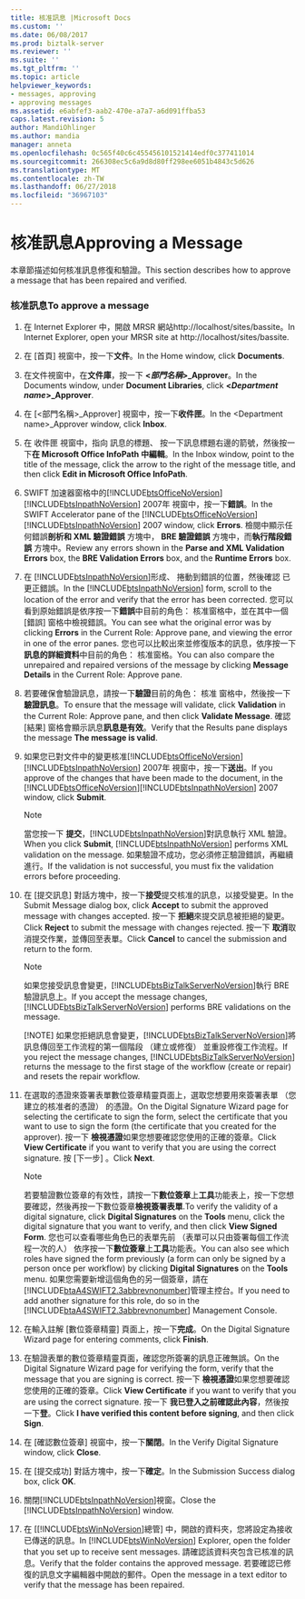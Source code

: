 ```yaml
---
title: 核准訊息 |Microsoft Docs
ms.custom: ''
ms.date: 06/08/2017
ms.prod: biztalk-server
ms.reviewer: ''
ms.suite: ''
ms.tgt_pltfrm: ''
ms.topic: article
helpviewer_keywords:
- messages, approving
- approving messages
ms.assetid: e6abfef3-aab2-470e-a7a7-a6d091ffba53
caps.latest.revision: 5
author: MandiOhlinger
ms.author: mandia
manager: anneta
ms.openlocfilehash: 0c565f40c6c455456101521414edf0c377411014
ms.sourcegitcommit: 266308ec5c6a9d8d80ff298ee6051b4843c5d626
ms.translationtype: MT
ms.contentlocale: zh-TW
ms.lasthandoff: 06/27/2018
ms.locfileid: "36967103"
---
```

# <a name="approving-a-message"></a><span data-ttu-id="23d53-102">核准訊息</span><span class="sxs-lookup"><span data-stu-id="23d53-102">Approving a Message</span></span>
<span data-ttu-id="23d53-103">本章節描述如何核准訊息修復和驗證。</span><span class="sxs-lookup"><span data-stu-id="23d53-103">This section describes how to approve a message that has been repaired and verified.</span></span>  

### <a name="to-approve-a-message"></a><span data-ttu-id="23d53-104">核准訊息</span><span class="sxs-lookup"><span data-stu-id="23d53-104">To approve a message</span></span>  

1. <span data-ttu-id="23d53-105">在 Internet Explorer 中，開啟 MRSR 網站http://localhost/sites/bassite。</span><span class="sxs-lookup"><span data-stu-id="23d53-105">In Internet Explorer, open your MRSR site at http://localhost/sites/bassite.</span></span>  

2. <span data-ttu-id="23d53-106">在 [首頁] 視窗中，按一下**文件**。</span><span class="sxs-lookup"><span data-stu-id="23d53-106">In the Home window, click **Documents**.</span></span>  

3. <span data-ttu-id="23d53-107">在文件視窗中，在**文件庫**，按一下 **\<*部門名稱*\>_Approver**。</span><span class="sxs-lookup"><span data-stu-id="23d53-107">In the Documents window, under **Document Libraries**, click **\<*Department name*\>_Approver**.</span></span>  

4. <span data-ttu-id="23d53-108">在 [\<部門名稱\>_Approver] 視窗中，按一下**收件匣**。</span><span class="sxs-lookup"><span data-stu-id="23d53-108">In the \<Department name\>_Approver window, click **Inbox**.</span></span>  

5. <span data-ttu-id="23d53-109">在 收件匣 視窗中，指向 訊息的標題、 按一下訊息標題右邊的箭號，然後按一下**在 Microsoft Office InfoPath 中編輯**。</span><span class="sxs-lookup"><span data-stu-id="23d53-109">In the Inbox window, point to the title of the message, click the arrow to the right of the message title, and then click **Edit in Microsoft Office InfoPath**.</span></span>  

6. <span data-ttu-id="23d53-110">SWIFT 加速器窗格中的[!INCLUDE[btsOfficeNoVersion](../../includes/btsofficenoversion-md.md)] [!INCLUDE[btsInpathNoVersion](../../includes/btsinpathnoversion-md.md)] 2007年 視窗中，按一下**錯誤**。</span><span class="sxs-lookup"><span data-stu-id="23d53-110">In the SWIFT Accelerator pane of the [!INCLUDE[btsOfficeNoVersion](../../includes/btsofficenoversion-md.md)][!INCLUDE[btsInpathNoVersion](../../includes/btsinpathnoversion-md.md)] 2007 window, click **Errors**.</span></span> <span data-ttu-id="23d53-111">檢閱中顯示任何錯誤**剖析和 XML 驗證錯誤** 方塊中， **BRE 驗證錯誤** 方塊中，而**執行階段錯誤** 方塊中。</span><span class="sxs-lookup"><span data-stu-id="23d53-111">Review any errors shown in the **Parse and XML Validation Errors** box, the **BRE Validation Errors** box, and the **Runtime Errors** box.</span></span>  

7. <span data-ttu-id="23d53-112">在 [!INCLUDE[btsInpathNoVersion](../../includes/btsinpathnoversion-md.md)]形成、 捲動到錯誤的位置，然後確認 已更正錯誤。</span><span class="sxs-lookup"><span data-stu-id="23d53-112">In the [!INCLUDE[btsInpathNoVersion](../../includes/btsinpathnoversion-md.md)] form, scroll to the location of the error and verify that the error has been corrected.</span></span> <span data-ttu-id="23d53-113">您可以看到原始錯誤是依序按一下**錯誤**中目前的角色： 核准窗格中，並在其中一個 [錯誤] 窗格中檢視錯誤。</span><span class="sxs-lookup"><span data-stu-id="23d53-113">You can see what the original error was by clicking **Errors** in the Current Role: Approve pane, and viewing the error in one of the error panes.</span></span> <span data-ttu-id="23d53-114">您也可以比較出來並修復版本的訊息，依序按一下**訊息的詳細資料**中目前的角色： 核准窗格。</span><span class="sxs-lookup"><span data-stu-id="23d53-114">You can also compare the unrepaired and repaired versions of the message by clicking **Message Details** in the Current Role: Approve pane.</span></span>  

8. <span data-ttu-id="23d53-115">若要確保會驗證訊息，請按一下**驗證**目前的角色： 核准 窗格中，然後按一下**驗證訊息**。</span><span class="sxs-lookup"><span data-stu-id="23d53-115">To ensure that the message will validate, click **Validation** in the Current Role: Approve pane, and then click **Validate Message**.</span></span> <span data-ttu-id="23d53-116">確認 [結果] 窗格會顯示訊息**訊息是有效**。</span><span class="sxs-lookup"><span data-stu-id="23d53-116">Verify that the Results pane displays the message **The message is valid**.</span></span>  

9. <span data-ttu-id="23d53-117">如果您已對文件中的變更核准[!INCLUDE[btsOfficeNoVersion](../../includes/btsofficenoversion-md.md)] [!INCLUDE[btsInpathNoVersion](../../includes/btsinpathnoversion-md.md)] 2007年 視窗中，按一下**送出**。</span><span class="sxs-lookup"><span data-stu-id="23d53-117">If you approve of the changes that have been made to the document, in the [!INCLUDE[btsOfficeNoVersion](../../includes/btsofficenoversion-md.md)][!INCLUDE[btsInpathNoVersion](../../includes/btsinpathnoversion-md.md)] 2007 window, click **Submit**.</span></span>  

   > [!NOTE]
   >  <span data-ttu-id="23d53-118">當您按一下 **提交**，[!INCLUDE[btsInpathNoVersion](../../includes/btsinpathnoversion-md.md)]對訊息執行 XML 驗證。</span><span class="sxs-lookup"><span data-stu-id="23d53-118">When you click **Submit**, [!INCLUDE[btsInpathNoVersion](../../includes/btsinpathnoversion-md.md)] performs XML validation on the message.</span></span> <span data-ttu-id="23d53-119">如果驗證不成功，您必須修正驗證錯誤，再繼續進行。</span><span class="sxs-lookup"><span data-stu-id="23d53-119">If the validation is not successful, you must fix the validation errors before proceeding.</span></span>  

10. <span data-ttu-id="23d53-120">在 [提交訊息] 對話方塊中，按一下**接受**提交核准的訊息，以接受變更。</span><span class="sxs-lookup"><span data-stu-id="23d53-120">In the Submit Message dialog box, click **Accept** to submit the approved message with changes accepted.</span></span> <span data-ttu-id="23d53-121">按一下 **拒絕**來提交訊息被拒絕的變更。</span><span class="sxs-lookup"><span data-stu-id="23d53-121">Click **Reject** to submit the message with changes rejected.</span></span> <span data-ttu-id="23d53-122">按一下 **取消**取消提交作業，並傳回至表單。</span><span class="sxs-lookup"><span data-stu-id="23d53-122">Click **Cancel** to cancel the submission and return to the form.</span></span>  

    > [!NOTE]
    >  <span data-ttu-id="23d53-123">如果您接受訊息會變更，[!INCLUDE[btsBizTalkServerNoVersion](../../includes/btsbiztalkservernoversion-md.md)]執行 BRE 驗證訊息上。</span><span class="sxs-lookup"><span data-stu-id="23d53-123">If you accept the message changes, [!INCLUDE[btsBizTalkServerNoVersion](../../includes/btsbiztalkservernoversion-md.md)] performs BRE validations on the message.</span></span>  
    > 
    > [!NOTE]
    >  <span data-ttu-id="23d53-124">如果您拒絕訊息會變更，[!INCLUDE[btsBizTalkServerNoVersion](../../includes/btsbiztalkservernoversion-md.md)]將訊息傳回至工作流程的第一個階段 （建立或修復） 並重設修復工作流程。</span><span class="sxs-lookup"><span data-stu-id="23d53-124">If you reject the message changes, [!INCLUDE[btsBizTalkServerNoVersion](../../includes/btsbiztalkservernoversion-md.md)] returns the message to the first stage of the workflow (create or repair) and resets the repair workflow.</span></span>  

11. <span data-ttu-id="23d53-125">在選取的憑證來簽署表單數位簽章精靈頁面上，選取您想要用來簽署表單 （您建立的核准者的憑證） 的憑證。</span><span class="sxs-lookup"><span data-stu-id="23d53-125">On the Digital Signature Wizard page for selecting the certificate to sign the form, select the certificate that you want to use to sign the form (the certificate that you created for the approver).</span></span> <span data-ttu-id="23d53-126">按一下 **檢視憑證**如果您想要確認您使用的正確的簽章。</span><span class="sxs-lookup"><span data-stu-id="23d53-126">Click **View Certificate** if you want to verify that you are using the correct signature.</span></span> <span data-ttu-id="23d53-127">按 [下一步] 。</span><span class="sxs-lookup"><span data-stu-id="23d53-127">Click **Next**.</span></span>  

    > [!NOTE]
    >  <span data-ttu-id="23d53-128">若要驗證數位簽章的有效性，請按一下**數位簽章**上**工具**功能表上，按一下您想要確認，然後再按一下數位簽章**檢視簽署表單**.</span><span class="sxs-lookup"><span data-stu-id="23d53-128">To verify the validity of a digital signature, click **Digital Signatures** on the **Tools** menu, click the digital signature that you want to verify, and then click **View Signed Form**.</span></span> <span data-ttu-id="23d53-129">您也可以查看哪些角色已的表單先前 （表單可以只由簽署每個工作流程一次的人） 依序按一下**數位簽章**上**工具**功能表。</span><span class="sxs-lookup"><span data-stu-id="23d53-129">You can also see which roles have signed the form previously (a form can only be signed by a person once per workflow) by clicking **Digital Signatures** on the **Tools** menu.</span></span> <span data-ttu-id="23d53-130">如果您需要新增這個角色的另一個簽章，請在[!INCLUDE[btaA4SWIFT2.3abbrevnonumber](../../includes/btaa4swift2-3abbrevnonumber-md.md)]管理主控台。</span><span class="sxs-lookup"><span data-stu-id="23d53-130">If you need to add another signature for this role, do so in the [!INCLUDE[btaA4SWIFT2.3abbrevnonumber](../../includes/btaa4swift2-3abbrevnonumber-md.md)] Management Console.</span></span>  

12. <span data-ttu-id="23d53-131">在輸入註解 [數位簽章精靈] 頁面上，按一下**完成**。</span><span class="sxs-lookup"><span data-stu-id="23d53-131">On the Digital Signature Wizard page for entering comments, click **Finish**.</span></span>  

13. <span data-ttu-id="23d53-132">在驗證表單的數位簽章精靈頁面，確認您所簽署的訊息正確無誤。</span><span class="sxs-lookup"><span data-stu-id="23d53-132">On the Digital Signature Wizard page for verifying the form, verify that the message that you are signing is correct.</span></span> <span data-ttu-id="23d53-133">按一下 **檢視憑證**如果您想要確認您使用的正確的簽章。</span><span class="sxs-lookup"><span data-stu-id="23d53-133">Click **View Certificate** if you want to verify that you are using the correct signature.</span></span> <span data-ttu-id="23d53-134">按一下 **我已登入之前確認此內容**，然後按一下**登**。</span><span class="sxs-lookup"><span data-stu-id="23d53-134">Click **I have verified this content before signing**, and then click **Sign**.</span></span>  

14. <span data-ttu-id="23d53-135">在 [確認數位簽章] 視窗中，按一下**關閉**。</span><span class="sxs-lookup"><span data-stu-id="23d53-135">In the Verify Digital Signature window, click **Close**.</span></span>  

15. <span data-ttu-id="23d53-136">在 [提交成功] 對話方塊中，按一下**確定**。</span><span class="sxs-lookup"><span data-stu-id="23d53-136">In the Submission Success dialog box, click **OK**.</span></span>  

16. <span data-ttu-id="23d53-137">關閉[!INCLUDE[btsInpathNoVersion](../../includes/btsinpathnoversion-md.md)]視窗。</span><span class="sxs-lookup"><span data-stu-id="23d53-137">Close the [!INCLUDE[btsInpathNoVersion](../../includes/btsinpathnoversion-md.md)] window.</span></span>  

17. <span data-ttu-id="23d53-138">在 [[!INCLUDE[btsWinNoVersion](../../includes/btswinnoversion-md.md)]總管] 中，開啟的資料夾，您將設定為接收已傳送的訊息。</span><span class="sxs-lookup"><span data-stu-id="23d53-138">In [!INCLUDE[btsWinNoVersion](../../includes/btswinnoversion-md.md)] Explorer, open the folder that you set up to receive sent messages.</span></span> <span data-ttu-id="23d53-139">請確認該資料夾包含已核准的訊息。</span><span class="sxs-lookup"><span data-stu-id="23d53-139">Verify that the folder contains the approved message.</span></span> <span data-ttu-id="23d53-140">若要確認已修復的訊息文字編輯器中開啟的郵件。</span><span class="sxs-lookup"><span data-stu-id="23d53-140">Open the message in a text editor to verify that the message has been repaired.</span></span>
